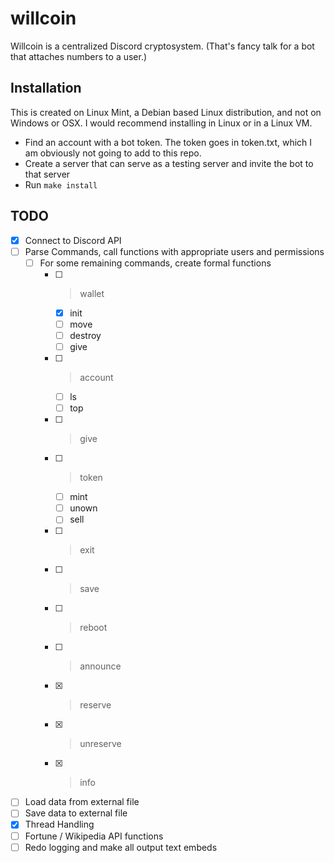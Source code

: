 # willcoin

Willcoin is a centralized Discord cryptosystem. (That's fancy talk for a bot that attaches numbers
to a user.)

## Installation

This is created on Linux Mint, a Debian based Linux distribution, and not on Windows or OSX. I would
recommend installing in Linux or in a Linux VM.

- Find an account with a bot token. The token goes in token.txt, which I am obviously not going to
add to this repo.
- Create a server that can serve as a testing server and invite the bot to that server
- Run `make install` <!-- TODO -->

<!-- TODO: write more of an Installation Guide -->

## TODO

- [x] Connect to Discord API
- [ ] Parse Commands, call functions with appropriate users and permissions
  - [ ] For some remaining commands, create formal functions
    - [ ] >wallet
      - [x] init
      - [ ] move
      - [ ] destroy
      - [ ] give
    - [ ] >account
      - [ ] ls
      - [ ] top
    - [ ] >give
	- [ ] >token
      - [ ] mint
      - [ ] unown
      - [ ] sell
    - [ ] >exit
    - [ ] >save
    - [ ] >reboot
    - [ ] >announce
    - [x] >reserve
    - [x] >unreserve
    - [x] >info
- [ ] Load data from external file
- [ ] Save data to external file
- [x] Thread Handling
- [ ] Fortune / Wikipedia API functions
- [ ] Redo logging and make all output text embeds
